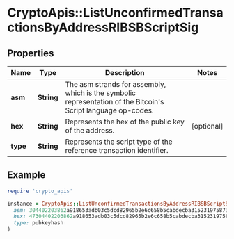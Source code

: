 # CryptoApis::ListUnconfirmedTransactionsByAddressRIBSBScriptSig

## Properties

| Name | Type | Description | Notes |
| ---- | ---- | ----------- | ----- |
| **asm** | **String** | The asm strands for assembly, which is the symbolic representation of the Bitcoin&#39;s Script language op-codes. |  |
| **hex** | **String** | Represents the hex of the public key of the address. | [optional] |
| **type** | **String** | Represents the script type of the reference transaction identifier. |  |

## Example

```ruby
require 'crypto_apis'

instance = CryptoApis::ListUnconfirmedTransactionsByAddressRIBSBScriptSig.new(
  asm: 304402203862a918653adb03c5dcd82965b2e6c658b5cabdecba315231975873c5a12aa102203101f4d9b4b1cae943c04054b53d2dc8a359776963e9d029fdf0ddba785ab71f[ALL] 027970a92cad2023bc5e83dc4199333a5c6f45a15a141963ac61a3c773940b0115,
  hex: 47304402203862a918653adb03c5dcd82965b2e6c658b5cabdecba315231975873c5a12aa102203101f4d9b4b1cae943c04054b53d2dc8a359776963e9d029fdf0ddba785ab71f0121027970a92cad2023bc5e83dc4199333a5c6f45a15a141963ac61a3c773940b0115,
  type: pubkeyhash
)
```

